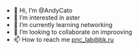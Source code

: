 - 👋 Hi, I’m @AndyCato
- 👀 I’m interested in aster
- 🌱 I’m currently learning networking
- 💞️ I’m looking to collaborate on improoving
- 📫 How to reach me pnc_lab@bk.ru

<!---
AndyCato/AndyCato is a ✨ special ✨ repository because its `README.md` (this file) appears on your GitHub profile.
You can click the Preview link to take a look at your changes.
--->
